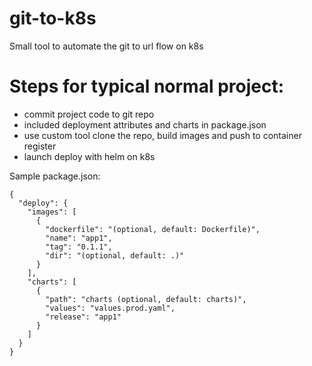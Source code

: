 # git-to-k8s
Small tool to automate the git to url flow on k8s


# Steps for typical normal project:

- commit project code to git repo
- included deployment attributes and charts in package.json
- use custom tool clone the repo,  build images and push to container register
- launch deploy with helm on k8s

Sample package.json:
```
{
  "deploy": {
    "images": [
      {
        "dockerfile": "(optional, default: Dockerfile)",
        "name": "app1",
        "tag": "0.1.1",
        "dir": "(optional, default: .)"
      }
    ],
    "charts": [
      {
        "path": "charts (optional, default: charts)",
        "values": "values.prod.yaml",
        "release": "app1"
      }
    ]
  }
}
```
